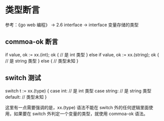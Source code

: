 # 类型断言

参考：《go web 编程》 -> 2.6 interface -> interface 变量存储的类型

## commoa-ok 断言

if value, ok := xx.(int); ok {
    // 是 int 类型
} else if value, ok := xx.(string); ok {
    // 是 string 类型
} else {
    // 类型未知
}

## switch 测试

switch t := xx.(type) {
    case int:
        // 是 int 类型
    case string:
        // 是 string 类型
    default:
        // 类型未知
}

这里有一点需要强调的是，xx.(type) 语法不能在 switch 外的任何逻辑里面使用，如果要在 switch 外判定一个变量的类型，就使用 commoa-ok 语法。